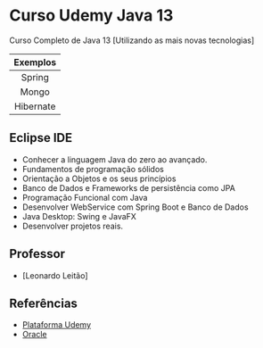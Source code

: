 # Curso Udemy Java 13 

Curso Completo de Java 13 [Utilizando as mais novas tecnologias]

| Exemplos |
| :------------: |
|    Spring       |
|     Mongo      |
|    Hibernate      |

## Eclipse IDE

* Conhecer a linguagem Java do zero ao avançado.
* Fundamentos de programação sólidos
* Orientação a Objetos e os seus princípios
* Banco de Dados e Frameworks de persistência como JPA
* Programação Funcional com Java
* Desenvolver WebService com Spring Boot e Banco de Dados
* Java Desktop: Swing e JavaFX
* Desenvolver projetos reais.

## Professor
* [Leonardo Leitão]

## Referências
* [Plataforma Udemy](https://www.udemy.com/course/fundamentos-de-programacao-com-java/learn/lecture/15397224#overview)
* [Oracle](https://www.oracle.com/java/technologies/javase-jdk13-downloads.html)

